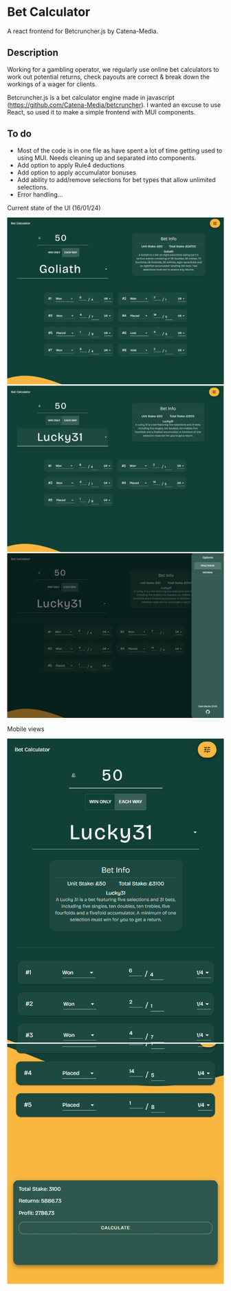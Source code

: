 # Bet Calculator

A react frontend for Betcruncher.js by Catena-Media.


## Description

Working for a gambling operator, we regularly use online bet calculators to work out potential returns, check payouts are correct & break down the workings of a wager for clients. 

Betcruncher.js is a bet calculator engine made in javascript (https://github.com/Catena-Media/betcruncher). I wanted an excuse to use React, so used it to make a simple frontend with MUI components.


## To do

- Most of the code is in one file as have spent a lot of time getting used to using MUI. Needs cleaning up and separated into components.
- Add option to apply Rule4 deductions
- Add option to apply accumulator bonuses
- Add ability to add/remove selections for bet types that allow unlimited selections. 
- Error handling... 

Current state of the UI (16/01/24)

![Alt text](image.png)
![Alt text](image-1.png)
![Alt text](image-2.png)

Mobile views

![Alt text](image-3.png)
![Alt text](image-4.png)
